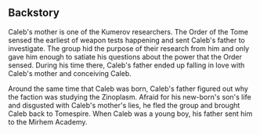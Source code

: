 ## Backstory

Caleb's mother is one of the Kumerov researchers.
The Order of the Tome sensed the earliest of weapon tests happening and sent Caleb's father to investigate.
The group hid the purpose of their research from him and only gave him enough to satiate his questions about the power that the Order sensed.
During his time there, Caleb's father ended up falling in love with Caleb's mother and conceiving Caleb.

Around the same time that Caleb was born, Caleb's father figured out why the faction was studying the Zinoplasm.
Afraid for his new-born's son's life and disgusted with Caleb's mother's lies, he fled the group and brought Caleb back to Tomespire.
When Caleb was a young boy, his father sent him to the Mirhem Academy.
